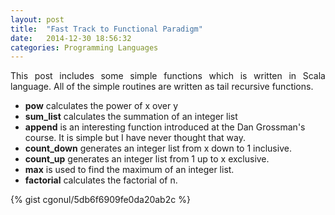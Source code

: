 ```yaml
---
layout: post
title:  "Fast Track to Functional Paradigm"
date:   2014-12-30 18:56:32
categories: Programming Languages
---
```

<p align="justify">
This post includes some simple functions which is written in Scala language.
All of the simple routines are written as tail recursive functions.
</p>

 * __pow__ calculates the power of x over y
 * __sum_list__ calculates the summation of an integer list
 * __append__ is an interesting function introduced at the Dan Grossman's course. It is simple but I have 
   never thought that way.
 * __count_down__ generates an integer list from x down to 1 inclusive.
 * __count_up__ generates an integer list from 1 up to x exclusive.
 * __max__ is used to find the maximum of an integer list.
 * __factorial__ calculates the factorial of n.

{% gist cgonul/5db6f6909fe0da20ab2c %}

